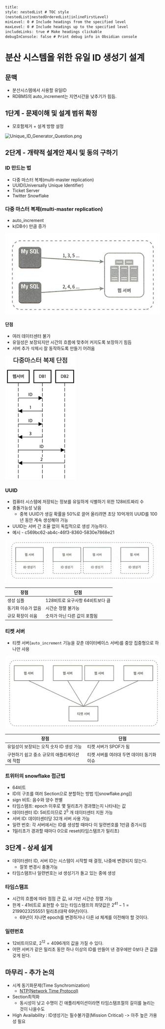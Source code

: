 ```table-of-contents
title: 
style: nestedList # TOC style (nestedList|nestedOrderedList|inlineFirstLevel)
minLevel: 0 # Include headings from the specified level
maxLevel: 0 # Include headings up to the specified level
includeLinks: true # Make headings clickable
debugInConsole: false # Print debug info in Obsidian console
```
# 분산 시스템을 위한 유일 ID 생성기 설계

## 문맥
- 분산시스템에서 사용할 유일ID
- RDBMS의 auto_increment는 지연시간을 낮추기가 힘듬.

## 1단계 - 문제이해 및 설계 범위 확정
- 모호함제거 + 설계 방향 설정

![Unique_ID_Generator_Question.png](Unique_ID_Generator_Question.png)

## 2단계 - 개략적 설계안 제시 및 동의 구하기
### ID 만드는 법 
- 다중 마스터 복제(multi-master replication)
- UUID(Universally Unique Identifier)
- Ticket Server
- Twitter Snowflake
### 다중 마스터 복제(multi-master replication)
- auto_increment
- k(DB수) 만큼 증가

![multi-master replication.png](assets/multi-master_replication.png)

#### 단점
- 여러 데이터센터 불가
- 유일성은 보장되지만 시간의 흐름에 맞추어 커지도록 보장하기 힘듬
- 서버 추가 삭제시 잘 동작하도록 만들기 어려움

![multi-master_cons.png](assets/multi-master_cons.png)

### UUID
- 컴퓨터 시스템에 저장되는 정보를 유일하게 식별하기 위한 128비트짜리 수
- 충돌가능성 낮음
	- 중복 UUID가 생길 확률을 50%로 끌어 올리려면 초당 10억개의 UUID를 100년 동안 계속 생성해야 가능
- UUID는 서버 간 조율 없이 독립적으로 생성 가능하다.
- 예시 - c569bc62-ab4c-46f3-8360-5830e7868e21

![UUID.png](assets/UUID.png)

| 장점         | 단점                   |
| ---------- | -------------------- |
| 생성 심플      | 128비트로 요구사항 64비트보다 큼 |
| 동기화 이슈가 없음 | 시간순 정렬 불가능           |
| 규모 확장이 쉬움  | 숫자가 아닌 다른 값이 포함됨     |
### 티켓 서버
- 티켓 서버(`auto_increment` 기능을 갖춘 데이터베이스 서버)를 중앙 집중형으로 하나만 사용

![ticket-server.png](assets/ticket-server.png)

| 장점                        | 단점                       |
| ------------------------- | ------------------------ |
| 유일성이 보장되는 오직 숫자 ID 생성 가능  | 티켓 서버가 SPOF가 됨           |
| 구현하기 쉽고 중소 규모의 애플리케이션에 적합 | 티켓 서버를 여러대 두면 데이터 동기화 이슈 |

### 트위터의 snowflake 접근법
- 64비트
- ID의 구조를 여러 Section으로 분할하는 방법
![[snowflake.png]]
- sign 비트: 음수와 양수 판별
- 타임스탬프: epoch 이후로 몇 밀리초가 경과했는지 나타내는 값
- 데이터센터 ID: 5비트이므로 $2^5$ 개 데이터센터 지원 가능
- 서버 ID: 데이터센터당 32개 서버 사용 가능
- 일련 번호: 각 서버에서는 ID를 생성할 때마다 이 일련번호를 1만큼 증가시킴
- 1밀리초가 경과할 때마다 0으로 reset(타임스탬프가 밀리초)


## 3단계 - 상세 설계
- 데이터센터 ID, 서버 ID는 시스템이 시작할 때 결정, 나중에 변경되지 않는다.
	- 잘못 변경시 충돌가능
- 타임스탬프나 일련번호는 id 생성기가 돌고 있는 중에 생성
### 타임스탬프
- 시간의 흐름에 따라 점점 큰 값, id 기반 시간순 정렬 가능
- 한계 - 41비트로 표현할 수 있는 타임스탬프의 최댓값은 $2 ^ {41} - 1 = 2199023255551$ 밀리초(대략 69년)이다. 
	- 69년이 지나면 epoch를 변경하거나 다른 id 체계를 이전해야 할 것이다.

### 일련번호
- 12비트이므로, $2^{12}=4096$개의 값을 가질 수 있다. 
- 어떤 서버가 같은 밀리초 동안 하나 이상의 ID를 만들어 낸 경우에만 0보다 큰 값을 갖게 된다. 

## 마무리 - 추가 논의
- 시계 동기화문제(Time Synchromization)
	- [NTP(Network Time Protocol)](https://ko.wikipedia.org/wiki/%EB%84%A4%ED%8A%B8%EC%9B%8C%ED%81%AC_%ED%83%80%EC%9E%84_%ED%94%84%EB%A1%9C%ED%86%A0%EC%BD%9C)
- Section최적화
	- 동시성이 낮고 수명이 긴 애플리케이션이라면 타임스탬프절의 길이를 늘리는 것이 나을수도
- High Availability : ID생성기는 필수불가결(Mission Critical) -> 아주 높은 가용성 필요